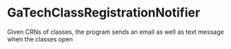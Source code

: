 # GaTechClassRegistrationNotifier
Given CRNs of classes, the program sends an email as well as text message when the classes open
